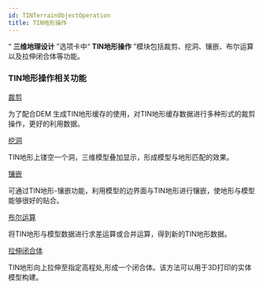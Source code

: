 ```yaml
---
id: TINTerrainObjectOperation
title: TIN地形操作  
---  
```


“ **三维地理设计** ”选项卡中“ **TIN地形操作** ”模块包括裁剪、挖洞、镶嵌、布尔运算以及拉伸闭合体等功能。

###  TIN地形操作相关功能

[裁剪](TinClip)

为了配合DEM 生成TIN地形缓存的使用，对TIN地形缓存数据进行多种形式的裁剪操作，更好的利用数据。

[挖洞](TinHollow)

TIN地形上镂空一个洞，三维模型叠加显示，形成模型与地形匹配的效果。

[镶嵌](TinMosaic)

可通过TIN地形-镶嵌功能，利用模型的边界面与TIN地形进行镶嵌，使地形与模型能够很好的贴合。

[布尔运算](TINBooleanOperation)

将TIN地形与模型数据进行求差运算或合并运算，得到新的TIN地形数据。

[拉伸闭合体](TINStretchClosure)

TIN地形向上拉伸至指定高程处,形成一个闭合体。该方法可以用于3D打印的实体模型构建。



